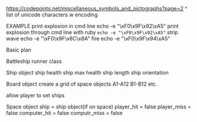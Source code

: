 https://codepoints.net/miscellaneous_symbols_and_pictographs?page=2
^ list of unicode characters w encoding

EXAMPLE
print explosion in cmd line
echo -e "\xF0\x9F\x92\xA5"
print explosion through cmd line with ruby
`echo -e "\xF0\x9F\x92\xA5"`.strip
wave
echo -e "\xF0\x9F\x8C\x8A"
fire
echo -e	"\xF0\x9F\x94\xA5"


Basic plan

Battleship runner class

Ship object
ship health
ship max health
ship length
ship orientation

Board object
create a grid of space objects
A1-A12   B1-B12 etc.

allow player to set ships

Space object
ship = ship object(if on space)
player_hit = false
player_miss = false
computer_hit = false
computr_miss = false
